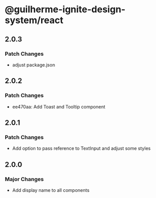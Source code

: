 # @guilherme-ignite-design-system/react

## 2.0.3

### Patch Changes

- adjust package.json

## 2.0.2

### Patch Changes

- ee470aa: Add Toast and Tooltip component

## 2.0.1

### Patch Changes

- Add option to pass reference to TextInput and adjust some styles

## 2.0.0

### Major Changes

- Add display name to all components
